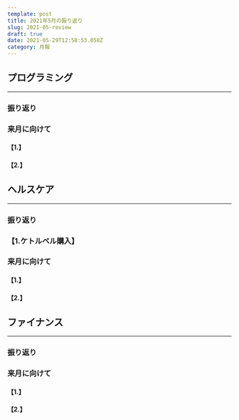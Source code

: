 ```yaml
---
template: post
title: 2021年5月の振り返り
slug: 2021-05-review
draft: true
date: 2021-05-29T12:58:53.058Z
category: 月報
---
```

## プログラミング

---

### 振り返り

### 来月に向けて

#### 【1.】

#### 【2.】

## ヘルスケア

---

### 振り返り

### 【1.ケトルベル購入】

### 来月に向けて

#### 【1.】

#### 【2.】

## ファイナンス

---

### 振り返り

### 来月に向けて

#### 【1.】

#### 【2.】